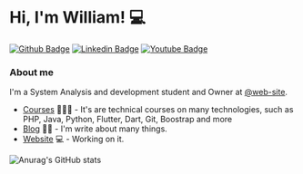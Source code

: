 # Hi, I'm William! :computer:

[![Github Badge](https://img.shields.io/badge/-Github-000?style=flat-square&logo=Github&logoColor=white&link=https://github.com/bywilliams/bywilliams)](https://github.com/bywilliams/bywilliams)
[![Linkedin Badge](https://img.shields.io/badge/-LinkedIn-blue?style=flat-square&logo=Linkedin&logoColor=white&link=https://https://www.linkedin.com/in/williamsilva15/)](https://www.linkedin.com/in/williamsilva15/)
[![Youtube Badge](https://img.shields.io/badge/-YouTube-ff0000?style=flat-square&labelColor=ff0000&logo=youtube&logoColor=white&link=https://www.youtube.com/channel/UCYRCkASNSxbKroHvEaSLV6Q)](https://www.youtube.com/channel/UCYRCkASNSxbKroHvEaSLV6Q)

### About me
I'm a System Analysis and development student and Owner at [@web-site](https://bywilliams.github.io/site/).

- [Courses](https://drive.google.com/drive/folders/1-OoFUodj5QNv2PaIRChvPP3SGOt13KYY) 👨🏼‍🏫 - It's are technical courses on many technologies, such as PHP, Java, Python, Flutter, Dart, Git, Boostrap and more
- [Blog]() ✍🏼 - I'm write about many things.
- [Website](https://bywilliams.github.io/site/) 💻 - Working on it.



![Anurag's GitHub stats](https://github-readme-stats.vercel.app/api?username=bywilliams&show_icons=true&theme=radical)
